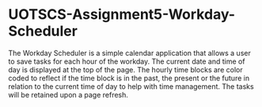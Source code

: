 # UOTSCS-Assignment5-Workday-Scheduler

The Workday Scheduler is a simple calendar application that allows a user to 
save tasks for each hour of the workday. The current date and time of day is 
displayed at the top of the page. The hourly time blocks are color coded
to reflect if the time block is in the past, the present or the future in relation 
to the current time of day to help with time management. The tasks will be retained 
upon a page refresh.

